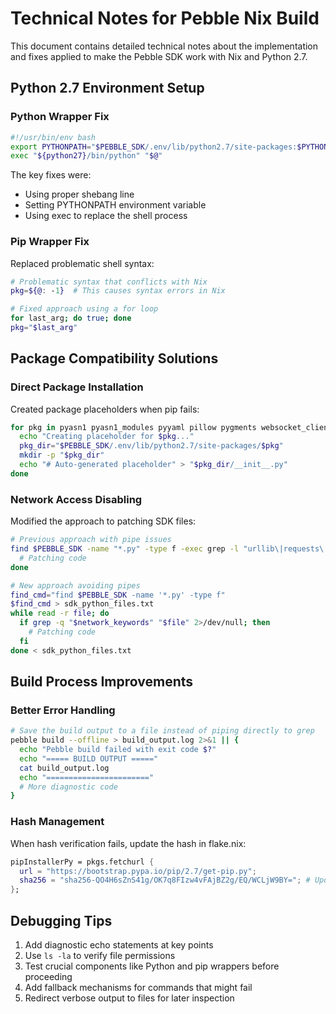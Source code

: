 # Technical Notes for Pebble Nix Build

This document contains detailed technical notes about the implementation and fixes applied to make the Pebble SDK work with Nix and Python 2.7.

## Python 2.7 Environment Setup

### Python Wrapper Fix

```bash
#!/usr/bin/env bash
export PYTHONPATH="$PEBBLE_SDK/.env/lib/python2.7/site-packages:$PYTHONPATH"
exec "${python27}/bin/python" "$@"
```

The key fixes were:
- Using proper shebang line
- Setting PYTHONPATH environment variable
- Using exec to replace the shell process

### Pip Wrapper Fix

Replaced problematic shell syntax:

```bash
# Problematic syntax that conflicts with Nix
pkg=${@: -1}  # This causes syntax errors in Nix

# Fixed approach using a for loop
for last_arg; do true; done
pkg="$last_arg"
```

## Package Compatibility Solutions

### Direct Package Installation

Created package placeholders when pip fails:

```bash
for pkg in pyasn1 pyasn1_modules pyyaml pillow pygments websocket_client oauth2client pyserial peewee gevent; do
  echo "Creating placeholder for $pkg..."
  pkg_dir="$PEBBLE_SDK/.env/lib/python2.7/site-packages/$pkg"
  mkdir -p "$pkg_dir"
  echo "# Auto-generated placeholder" > "$pkg_dir/__init__.py"
done
```

### Network Access Disabling

Modified the approach to patching SDK files:

```bash
# Previous approach with pipe issues
find $PEBBLE_SDK -name "*.py" -type f -exec grep -l "urllib\|requests\|http:" {} \; | while read file; do
  # Patching code
done

# New approach avoiding pipes
find_cmd="find $PEBBLE_SDK -name '*.py' -type f"
$find_cmd > sdk_python_files.txt
while read -r file; do
  if grep -q "$network_keywords" "$file" 2>/dev/null; then
    # Patching code
  fi
done < sdk_python_files.txt
```

## Build Process Improvements

### Better Error Handling

```bash
# Save the build output to a file instead of piping directly to grep
pebble build --offline > build_output.log 2>&1 || {
  echo "Pebble build failed with exit code $?"
  echo "===== BUILD OUTPUT ====="
  cat build_output.log
  echo "======================="
  # More diagnostic code
}
```

### Hash Management

When hash verification fails, update the hash in flake.nix:

```nix
pipInstallerPy = pkgs.fetchurl {
  url = "https://bootstrap.pypa.io/pip/2.7/get-pip.py";
  sha256 = "sha256-QO4H6sZnS41g/OK7q8FIzw4vFAjBZ2g/EQ/WCLjW9BY="; # Updated hash
};
```

## Debugging Tips

1. Add diagnostic echo statements at key points
2. Use `ls -la` to verify file permissions
3. Test crucial components like Python and pip wrappers before proceeding
4. Add fallback mechanisms for commands that might fail
5. Redirect verbose output to files for later inspection 